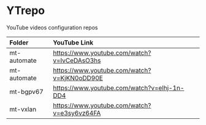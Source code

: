 # YTrepo
YouTube videos configuration repos

| **Folder** | **YouTube Link** |
|:-----------|:-----------------|
|mt-automate| https://www.youtube.com/watch?v=IvCeDAsO3hs |
|mt-automate| https://www.youtube.com/watch?v=KjKN0oDD90E |
| mt-bgpv67 | https://www.youtube.com/watch?v=elhj-1n-DD4 | 
| mt-vxlan | https://www.youtube.com/watch?v=e3sy6vz64FA |

